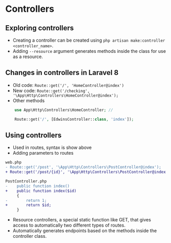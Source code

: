 # Controllers

## Exploring controllers
- Creating a controller can be created using `php artisan make:controller <controller_name>`.
- Adding `--resource` argument generates methods inside the class for use as a resource.

## Changes in controllers in Laravel 8
- Old code: `Route::get('/', 'HomeController@index')`
- New code: `Route::get('/checking', '\App\Http\Controllers\HomeController@index');`
- Other methods
```php
    use App\Http\Controllers\HomeController; //

    Route::get('/', [EdwinsController::class, 'index']);
```

## Using controllers
- Used in routes, syntax is show above
- Adding parameters to routes
```diff
web.php
- Route::get('/post', '\App\Http\Controllers\PostController@index');
+ Route::get('/post/{id}', '\App\Http\Controllers\PostController@index');

PostController.php
-    public function index()
+    public function index($id)
     {
-        return 1;
+        return $id;
     }

```
- Resource controllers, a special static function like GET, that gives access to automatically two different types of routes.
- Automatically generates endpoints based on the methods inside the controller class.
